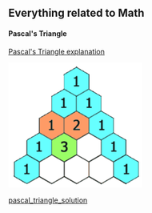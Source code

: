 ## Everything related to Math

#### Pascal's Triangle

[Pascal's Triangle explanation](https://byjus.com/maths/pascals-triangle/)

![img.png](images/pascal_triangle.png)

[pascal_triangle_solution](src/main/java/test/twest/leetcode/EasyPascalTriangle.java)

